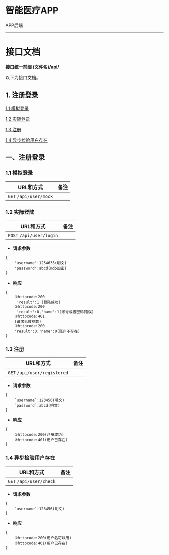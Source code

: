 # 智能医疗APP

APP后端

------

# 接口文档

**接口统一前缀  (文件名)/api/** 

以下为接口文档。

## 1. 注册登录

[1.1 模拟登录](#11-模拟登录)

[1.2 实际登录](#12-实际登录)

[1.3 注册](#13-注册)

[1.4 异步检验用户存在](#14-异步检验用户存在)

## 一、注册登录

### 1.1 模拟登录

| URL和方式               | 备注 |
| ----------------------- | ---- |
| `GET` `/api/user/mock` |      |

### 1.2 实际登陆

| URL和方式               | 备注 |
| ----------------------- | ---- |
| `POST` `/api/user/login` |      |

- **请求参数**
```
{
    'username':1254635(明文)
    'password':abcd(md5加密)
}
```
- **响应**
```
{
    ①httpcode:200
     'result':1 (登陆成功)
    ②httpcode:200
     'result':0,'name':1(账号或者密码错误)
    ③httpcode:401
    (请求无效参数)
    ④httpcode:200
    'result':0,'name':0(账户不存在)
}
```

### 1.3 注册

| URL和方式               | 备注 |
| ----------------------- | ---- |
| `GET` `/api/user/registered` |      |

- **请求参数**
```
{
    `username`:123456(明文)
    `password`:abcd(明文)
}
```
- **响应**
```
{
    ①httpcode:200(注册成功)
    ②httpcode:401(用户已存在)
}
```

### 1.4 异步检验用户存在

| URL和方式               | 备注 |
| ----------------------- | ---- |
| `GET` `/api/user/check` |      |

- **请求参数**
```
{
    `username`:123456(明文)
}
```
- **响应**
```
{
    ①httpcode:200(用户名可以用)
    ②httpcode:401(用户已存在)
}
```
